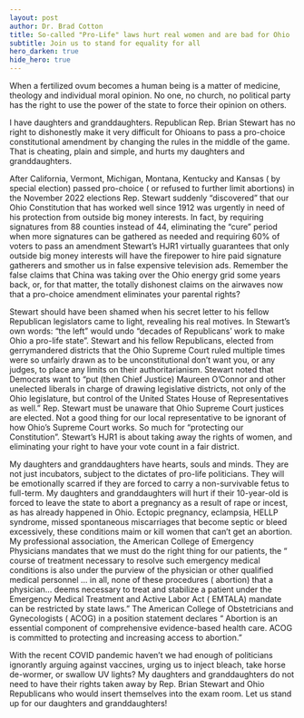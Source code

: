 ```yaml
---
layout: post
author: Dr. Brad Cotton
title: So-called "Pro-Life" laws hurt real women and are bad for Ohio
subtitle: Join us to stand for equality for all
hero_darken: true
hide_hero: true
---
```


When a fertilized ovum becomes a human being is a matter of medicine, theology and individual moral opinion. No one, no church, no political party has the right to use the power of the state to force their opinion on others. 

I have daughters and granddaughters. Republican Rep. Brian Stewart has no right to dishonestly make it very difficult for Ohioans to pass a pro-choice constitutional amendment by changing the rules in the middle of the game. That is cheating, plain and simple, and hurts my daughters and granddaughters. 

After California, Vermont, Michigan, Montana, Kentucky and Kansas ( by special election) passed pro-choice ( or refused to further limit abortions) in the November 2022 elections Rep. Stewart suddenly “discovered”  that our Ohio Constitution that has worked well since 1912 was urgently in need of his protection from outside big money interests. In fact, by requiring signatures from 88 counties instead of 44, eliminating the “cure” period when more signatures can be gathered as needed and requiring 60% of voters to pass an amendment Stewart’s HJR1 virtually guarantees that only outside big money interests will have the firepower to hire paid signature gatherers and smother us in false expensive television ads. Remember the false claims that China was taking over the Ohio energy grid some years back, or, for that matter, the totally dishonest claims on the airwaves now that a pro-choice amendment eliminates your parental rights? 

Stewart should have been shamed when his secret letter to his fellow Republican legislators came to light, revealing his real motives. In Stewart’s own words: “the left” would undo “decades of Republicans’ work to make Ohio a pro-life state”. Stewart and his fellow Republicans, elected from gerrymandered districts that the Ohio Supreme Court ruled multiple times were so unfairly drawn as to be unconstitutional don’t want you, or any judges, to place any limits on their authoritarianism. Stewart noted that Democrats want to “put (then Chief Justice) Maureen O’Connor and other unelected liberals in charge of drawing legislative districts, not only of the Ohio legislature, but control of the United States House of Representatives as well.” Rep. Stewart must be unaware that Ohio Supreme Court justices are elected. Not a good thing for our local representative to be ignorant of how Ohio’s Supreme Court works. So much for “protecting our Constitution”. Stewart’s HJR1 is about taking away the rights of women, and eliminating your right to have your vote count in a fair district.

My daughters and granddaughters have hearts, souls and minds. They are not just incubators, subject to the dictates of pro-life politicians. They will be emotionally scarred if they are forced to carry a non-survivable fetus to full-term. My daughters and granddaughters will hurt if their 10-year-old is forced to leave the state to abort a pregnancy as a result of rape or incest, as has already happened in Ohio. Ectopic pregnancy, eclampsia, HELLP syndrome, missed spontaneous miscarriages that become septic or bleed excessively, these conditions maim or kill women that can’t get an abortion. My professional association, the American College of Emergency Physicians mandates that we must do the right thing for our patients, the “ course of treatment necessary to resolve such emergency medical conditions is also under the purview of the physician or other qualified medical personnel … in all, none of these procedures ( abortion) that a physician… deems necessary to treat and stabilize a patient under the Emergency Medical Treatment and Active Labor Act ( EMTALA) mandate can be restricted by state laws.” The American College of Obstetricians and Gynecologists ( ACOG)  in a position statement declares “ Abortion is an essential component of comprehensive evidence-based health care. ACOG is committed to protecting and increasing access to abortion.” 

With the recent COVID pandemic haven’t we had enough of politicians ignorantly arguing against vaccines, urging us to inject bleach, take horse de-wormer, or swallow UV lights? My daughters and granddaughters do not need to have their rights taken away by Rep. Brian Stewart and Ohio Republicans who would insert themselves into the exam room. Let us stand up for our daughters and granddaughters!
